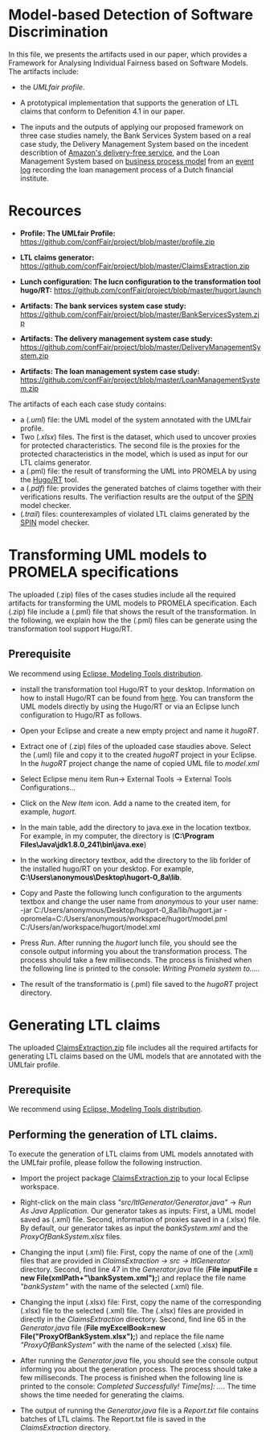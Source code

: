 # Model-based Detection of Software Discrimination

In this file, we presents the artifacts used in our paper, which provides a Framework for Analysing Individual Fairness based on Software Models. The artifacts include:

* the *UMLfair profile*.

*  A prototypical implementation that supports the generation of LTL claims that conform to Defenition 4.1 in our paper. 

* The inputs and the outputs of applying our proposed framework on three case studies namely, the Bank Services System based on a real case study, the Delivery Management System based on the incedent describtion of [Amazon's delivery-free service](https://www.bloomberg.com/graphics/2016-amazon-same-day/), and the Loan Management System based on [business process model](https://link.springer.com/chapter/10.1007/978-3-319-92901-9_19) from an [event log](https://www.win.tue.nl/bpi/doku.php?id=2012:challenge) recording the loan management process of a Dutch financial institute. 

# Recources

* **Profile: The UMLfair Profile:** https://github.com/confFair/project/blob/master/profile.zip
* **LTL claims generator:** https://github.com/confFair/project/blob/master/ClaimsExtraction.zip
* **Lunch configuration: The lucn configuration to the transformation tool hugo/RT:** https://github.com/confFair/project/blob/master/hugort.launch

* **Artifacts: The bank services system case study:** https://github.com/confFair/project/blob/master/BankServicesSystem.zip
* **Artifacts: The delivery management system case study:** https://github.com/confFair/project/blob/master/DeliveryManagementSystem.zip
* **Artifacts: The loan management system case study:** https://github.com/confFair/project/blob/master/LoanManagementSystem.zip

The artifacts of each each case study contains: 
* a (*.uml*) file: the UML model of the system annotated with the UMLfair profile.
* Two (*.xlsx*) files. The first is the dataset, which used to uncover proxies for protected characteristics. The second file is the proxies for the protected characteristics in the model, which is used as input for our LTL claims generator.  
* a (.pml) file: the result of transforming the UML into PROMELA by using the [Hugo/RT](https://www.informatik.uni-augsburg.de/en/chairs/swt/sse/hugort/) tool. 
* a (*.pdf*) file: provides the generated batches of claims together with their verifications results. The verifiaction results are the output of  the [SPIN](http://spinroot.com/spin/whatispin.html) model checker. 
* (*.trail*) files: counterexamples of violated LTL claims generated by the [SPIN](http://spinroot.com/spin/whatispin.html) model checker.

# Transforming UML models to PROMELA specifications
The uploaded (.zip) files of the cases studies include all the required artifacts for transforming the UML models to PROMELA specification. Each (.zip) file include a (.pml) file that shows the result of the transformation. In the following, we explain how the the (.pml) files can be generate using the transformation tool support Hugo/RT.  

## Prerequisite 
We recommend using [Eclipse, Modeling Tools distribution](https://www.eclipse.org/downloads/packages/release/neon/r/eclipse-modeling-tools). 
* install the transformation tool Hugo/RT to your desktop. Information on how to install Hugo/RT can be found from [here](https://www.informatik.uni-augsburg.de/en/chairs/swt/sse/hugort/). You can transform the UML models directly by using the Hugo/RT or via an Eclipse lunch configuration to Hugo/RT as follows.

* Open your Eclipse and create a new empty project and name it *hugoRT*.
* Extract one of (.zip) files of the uploaded case staudies above. Select the (.uml) file and copy it to the created *hugoRT* project in your Eclipse. In the *hugoRT* project change the name of copied UML file to *model.xml*
* Select Eclipse menu item Run→ External Tools → External Tools Configurations…
* Click on the *New Item* icon. Add a name to the created item, for example, *hugort*.
* In the main table, add the directory to java.exe in the location textbox. For example, in my computer, the directory is (**C:\Program Files\Java\jdk1.8.0_241\bin\java.exe**)
* In the working directory textbox, add the directory to the lib forlder of the installed hugo/RT on your desktop. For example, **C:\Users\anonymous\Desktop\hugort-0_8a\lib**.
* Copy and Paste the following lunch configuration to the arguments textbox and change the user name from *anonymous* to your user name: -jar C:/Users/anonymous/Desktop/hugort-0_8a/lib/hugort.jar -opromela=C:/Users/anonymous/workspace/hugort/model.pml C:/Users/an/workspace/hugort/model.xml

* Press *Run*. After running the *hugort* lunch file, you should see the console output informing you about the transformation process. The process should take a few milliseconds. The process is finished when the following line is printed to the console: *Writing Promela system to.....*

* The result of the transformatio is (.pml) file saved to the *hugoRT* project directory.

# Generating LTL claims
The uploaded [ClaimsExtraction.zip](https://github.com/confFair/project/blob/master/ClaimsExtraction.zip) file includes all the required artifacts for generating LTL claims based on the UML models that are annotated with the UMLfair profile.

## Prerequisite 
We recommend using [Eclipse, Modeling Tools distribution](https://www.eclipse.org/downloads/packages/release/neon/r/eclipse-modeling-tools).

## Performing the generation of LTL claims. 
To execute the generation of LTL claims from UML models annotated with the UMLfair profile, please follow the following instruction. 

* Import the project package [ClaimsExtraction.zip](https://github.com/confFair/project/blob/master/ClaimsExtraction.zip)  to your local Eclipse workspace.
* Right-click on the main class *"src/ltlGenerator/Generator.java"* → *Run As Java Application*. Our generator takes as inputs: First, a UML model saved as (.xml) file. Second, information of proxies saved in a (.xlsx) file. By default, our generator takes as input the *bankSystem.xml* and the *ProxyOfBankSystem.xlsx* files. 

* Changing the input (.xml) file: First, copy the name of one of the (.xml) files that are provided in *ClaimsExtraction → src → ltlGenerator* directory. Second, find line 47 in the *Generator.java* file (**File inputFile = new File(xmlPath+"\\bankSystem.xml");**) and replace the file name *"bankSystem"* with the name of the selected (.xml) file. 

* Changing the input (.xlsx) file: First, copy the name of the corresponding (.xlsx) file to the selected (.xml) file. The (.xlsx) files are provided in directly in the *ClaimsExtraction* directory. Second, find line 65 in the *Generator.java* file (**File myExcelBook=new File("ProxyOfBankSystem.xlsx");**) and replace the file name *"ProxyOfBankSystem"* with the name of the selected (.xlsx) file.

* After running the *Generator.java* file, you should see the console output informing you about the generation process. The process should take a few milliseconds. The process is finished when the following line is printed to the console: *Completed Successfully! Time[ms]: ...*. The time shows the time needed for generating the claims.

* The output of running the *Generator.java* file is a *Report.txt* file contains batches of LTL claims. The Report.txt file is saved in the *ClaimsExtraction* directory.
